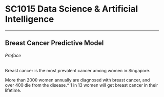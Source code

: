 # SC1015 Data Science & Artificial Intelligence
---

## Breast Cancer Predictive Model

###### Preface

Breast cancer is the most prevalent cancer among women in Singapore.

More than 2000 women annually are diagnosed with breast cancer, and over 400 die from the disease.* 1 in 13 women will get breast cancer in their lifetime.

